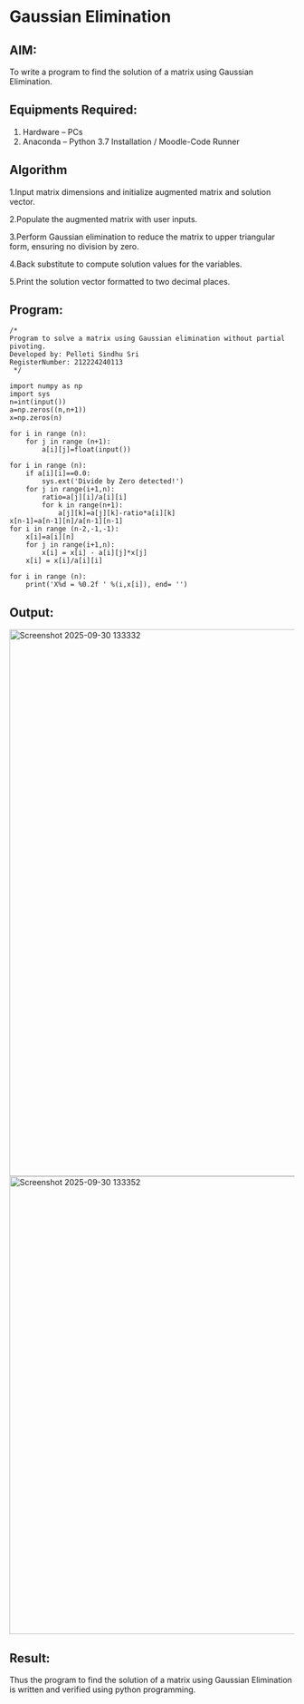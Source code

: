 # Gaussian Elimination

## AIM:
To write a program to find the solution of a matrix using Gaussian Elimination.

## Equipments Required:
1. Hardware – PCs
2. Anaconda – Python 3.7 Installation / Moodle-Code Runner

## Algorithm
1.Input matrix dimensions and initialize augmented matrix and solution vector.

2.Populate the augmented matrix with user inputs.

3.Perform Gaussian elimination to reduce the matrix to upper triangular form, ensuring no division by zero.

4.Back substitute to compute solution values for the variables.

5.Print the solution vector formatted to two decimal places.

## Program:
```
/*
Program to solve a matrix using Gaussian elimination without partial pivoting.
Developed by: Pelleti Sindhu Sri
RegisterNumber: 212224240113
 */

import numpy as np
import sys
n=int(input())
a=np.zeros((n,n+1))
x=np.zeros(n)

for i in range (n):
    for j in range (n+1):
        a[i][j]=float(input())
        
for i in range (n):
    if a[i][i]==0.0:
        sys.ext('Divide by Zero detected!')
    for j in range(i+1,n):
        ratio=a[j][i]/a[i][i]
        for k in range(n+1):
            a[j][k]=a[j][k]-ratio*a[i][k]
x[n-1]=a[n-1][n]/a[n-1][n-1]
for i in range (n-2,-1,-1):
    x[i]=a[i][n]
    for j in range(i+1,n):
        x[i] = x[i] - a[i][j]*x[j]
    x[i] = x[i]/a[i][i]
    
for i in range (n):
    print('X%d = %0.2f ' %(i,x[i]), end= '')
```

## Output:

<img width="1420" height="965" alt="Screenshot 2025-09-30 133332" src="https://github.com/user-attachments/assets/fd229f4c-f0a5-4877-89f7-05ca732cf87f" />

<img width="1415" height="808" alt="Screenshot 2025-09-30 133352" src="https://github.com/user-attachments/assets/cffb5d34-070a-4928-abc3-0df42f71851e" />


## Result:
Thus the program to find the solution of a matrix using Gaussian Elimination is written and verified using python programming.

